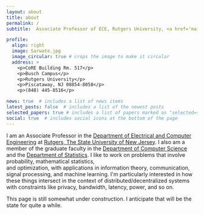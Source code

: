 ```yaml
---
layout: about
title: about
permalink: /
subtitle:  Associate Professor of ECE, Rutgers University, <a href='mailto:anand.sarwate@rutgers.edu'>anand.sarwate@rutgers.edu</a>

profile:
  align: right
  image: Sarwate.jpg
  image_circular: true # crops the image to make it circular
  address: >
    <p>CoRE Building Rm. 517</p>
    <p>Busch Campus</p>
    <p>Rutgers University</p>
    <p>Piscataway, NJ 08854-8058</p>
    <p>(848) 445-8516</p>

news: true  # includes a list of news items
latest_posts: false  # includes a list of the newest posts
selected_papers: true # includes a list of papers marked as "selected={true}"
social: true  # includes social icons at the bottom of the page
---
```



I am an Associate Professor in the [Department of Electrical and Computer Engineering](https://www.ece.rutgers.edu/) 
at [Rutgers, The State University of New Jersey](https://www.rutgers.edu/). 
I also am a member of the graduate faculty in the [Department of Computer Science](https://www.cs.rutgers.edu/) 
and the [Department of Statistics](https://www.stat.rutgers.edu/).
I like to work on problems that involve probability, mathematical statistics,  
and optimization, with applications in information theory, communication, 
signal processing, and machine learning. I'm particularly interested in
how these things intersect in the context of distributed/decentralized
systems with constraints like privacy, bandwidth, latency, power, and so on.

This page is still somewhat under construction. I anticipate that will
be the state for quite a while.